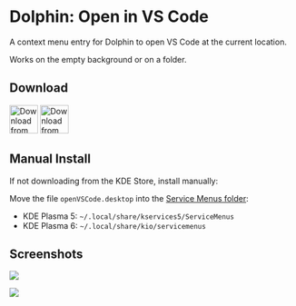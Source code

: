 # Dolphin: Open in VS Code

A context menu entry for Dolphin to open VS Code at the current location.

Works on the empty background or on a folder.

## Download

<a href="https://store.kde.org/p/1413799/"><img alt="Download from the KDE Store" height="50px"
src="https://img.shields.io/badge/KDE_Store-blue?style=for-the-badge&logo=kde"></a>
<a href="https://github.com/Merrit/kde-dolphin-open-vscode/releases/latest"><img alt="Download from GitHub" height="50px"
src="https://img.shields.io/badge/GitHub-blue?style=for-the-badge&logo=github"></a>

## Manual Install

If not downloading from the KDE Store, install manually:

Move the file `openVSCode.desktop` into the [Service Menus folder](https://develop.kde.org/docs/apps/dolphin/service-menus/):
- KDE Plasma 5: `~/.local/share/kservices5/ServiceMenus`
- KDE Plasma 6: `~/.local/share/kio/servicemenus`

## Screenshots

![](screenshots/open_vscode_1.png)

![](screenshots/open_vscode_2.png)
